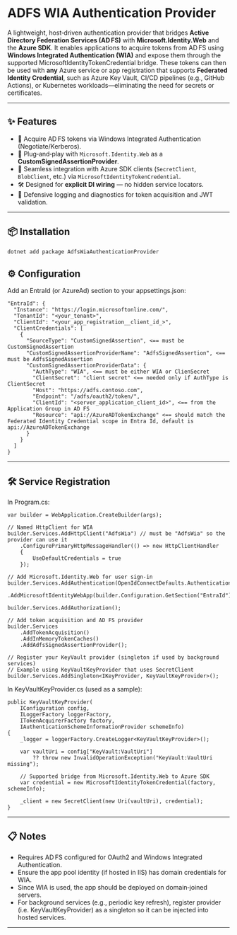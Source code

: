 ﻿# ADFS WIA Authentication Provider

A lightweight, host‑driven authentication provider that bridges **Active Directory Federation Services (AD FS)** with **Microsoft.Identity.Web** and the **Azure SDK**.
It enables applications to acquire tokens from AD FS using **Windows Integrated Authentication (WIA)** and expose them through the supported MicrosoftIdentityTokenCredential bridge. These tokens can then be used with **any** Azure service or app registration that supports **Federated Identity Credential**, such as Azure Key Vault, CI/CD pipelines (e.g., GitHub Actions), or Kubernetes workloads—eliminating the need for secrets or certificates.

---

## ✨ Features

- 🔑 Acquire AD FS tokens via Windows Integrated Authentication (Negotiate/Kerberos).
- 🧩 Plug‑and‑play with `Microsoft.Identity.Web` as a **CustomSignedAssertionProvider**.
- 🔄 Seamless integration with Azure SDK clients (`SecretClient`, `BlobClient`, etc.) via `MicrosoftIdentityTokenCredential`.
- 🛠️ Designed for **explicit DI wiring** — no hidden service locators.
- 📜 Defensive logging and diagnostics for token acquisition and JWT validation.

---

## 📦 Installation

```powershell
dotnet add package AdfsWiaAuthenticationProvider
````

## ⚙️ Configuration
Add an EntraId (or AzureAd) section to your appsettings.json:
````
"EntraId": {
  "Instance": "https://login.microsoftonline.com/",
  "TenantId": "<your_tenant>",
  "ClientId": "<your_app_registration__client_id_>",
  "ClientCredentials": [
    {
      "SourceType": "CustomSignedAssertion", <== must be CustomSignedAssertion
      "CustomSignedAssertionProviderName": "AdfsSignedAssertion", <== must be AdfsSignedAssertion
      "CustomSignedAssertionProviderData": {
        "AuthType": "WIA", <== must be either WIA or ClienSecret
        "ClientSecret": "client secret" <== needed only if AuthType is ClientSecret
        "Host": "https://adfs.contoso.com",
        "Endpoint": "/adfs/oauth2/token/",
        "ClientId": "<server_application_client_id>", <== from the Application Group in AD FS
        "Resource": "api://AzureADTokenExchange" <== should match the Federated Identity Credential scope in Entra Id, default is api://AzureADTokenExchange
      }
    }
  ]
}
````
--- 

##  🛠️ Service Registration
In Program.cs:
````
var builder = WebApplication.CreateBuilder(args);

// Named HttpClient for WIA
builder.Services.AddHttpClient("AdfsWia") // must be "AdfsWia" so the provider can use it
    .ConfigurePrimaryHttpMessageHandler(() => new HttpClientHandler
    {
        UseDefaultCredentials = true
    });

// Add Microsoft.Identity.Web for user sign-in
builder.Services.AddAuthentication(OpenIdConnectDefaults.AuthenticationScheme)
    .AddMicrosoftIdentityWebApp(builder.Configuration.GetSection("EntraId"));

builder.Services.AddAuthorization();

// Add token acquisition and AD FS provider
builder.Services
    .AddTokenAcquisition()
    .AddInMemoryTokenCaches()
    .AddAdfsSignedAssertionProvider();

// Register your KeyVault provider (singleton if used by background services)
// Example using KeyVaultKeyProvider that uses SecretClient
builder.Services.AddSingleton<IKeyProvider, KeyVaultKeyProvider>();
````
In KeyVaultKeyProvider.cs (used as a sample):
````
public KeyVaultKeyProvider(
    IConfiguration config,
    ILoggerFactory loggerFactory,
    ITokenAcquirerFactory factory,
    IAuthenticationSchemeInformationProvider schemeInfo)
{
    _logger = loggerFactory.CreateLogger<KeyVaultKeyProvider>();

    var vaultUri = config["KeyVault:VaultUri"]
        ?? throw new InvalidOperationException("KeyVault:VaultUri missing");

    // Supported bridge from Microsoft.Identity.Web to Azure SDK
    var credential = new MicrosoftIdentityTokenCredential(factory, schemeInfo);

    _client = new SecretClient(new Uri(vaultUri), credential);
}
````
---
## 📋 Notes
- Requires AD FS configured for OAuth2 and Windows Integrated Authentication.
- Ensure the app pool identity (if hosted in IIS) has domain credentials for WIA.
- Since WIA is used, the app should be deployed on domain‑joined servers.
- For background services (e.g., periodic key refresh), register provider (i.e. KeyVaultKeyProvider) as a singleton so it can be injected into hosted services.

---
